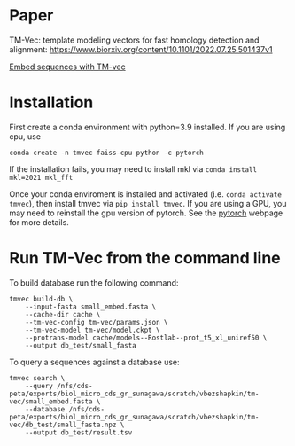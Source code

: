 # Paper
TM-Vec: template modeling vectors for fast homology detection and alignment: https://www.biorxiv.org/content/10.1101/2022.07.25.501437v1

[Embed sequences with TM-vec](https://colab.research.google.com/github/tymor22/tm-vec/blob/master/google_colabs/Embed_sequences_using_TM_Vec.ipynb)

# Installation

First create a conda environment with python=3.9 installed.  If you are using cpu, use

`conda create -n tmvec faiss-cpu python -c pytorch`

If the installation fails, you may need to install mkl via `conda install mkl=2021 mkl_fft `

Once your conda enviroment is installed and activated (i.e. `conda activate tmvec`), then install tmvec via
`pip install tmvec`. If you are using a GPU, you may need to reinstall the gpu version of pytorch.
See the [pytorch](https://pytorch.org/) webpage for more details.

# Run TM-Vec from the command line

To build database run the following command:
```
tmvec build-db \
    --input-fasta small_embed.fasta \
    --cache-dir cache \
    --tm-vec-config tm-vec/params.json \
    --tm-vec-model tm-vec/model.ckpt \
    --protrans-model cache/models--Rostlab--prot_t5_xl_uniref50 \
    --output db_test/small_fasta
```
To query a sequences against a database use:
```
tmvec search \
    --query /nfs/cds-peta/exports/biol_micro_cds_gr_sunagawa/scratch/vbezshapkin/tm-vec/small_embed.fasta \
    --database /nfs/cds-peta/exports/biol_micro_cds_gr_sunagawa/scratch/vbezshapkin/tm-vec/db_test/small_fasta.npz \
    --output db_test/result.tsv
```
